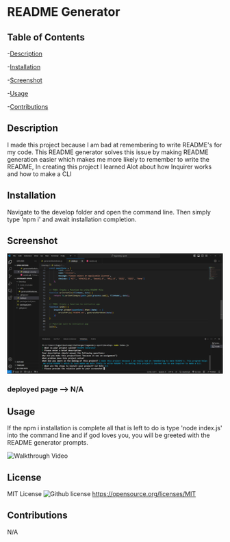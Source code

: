 # README Generator

## Table of Contents

-[Description](#description)

-[Installation](#installation)

-[Screenshot](#screenshot)

-[Usage](#usage)

-[Contributions](#contributions)

## Description

I made this project because I am bad at remembering to write README's for my code. This README generator solves this issue by making README generation easier which makes me more likely to remember to write the README, In creating this project I learned Alot about how Inquirer works and how to make a CLI

## Installation

Navigate to the develop folder and open the command line. Then simply type 'npm i' and await installation completion.

## Screenshot

![Project Screenshot](./images/image.png)

### deployed page --> N/A

## Usage

If the npm i installation is complete all that is left to do is type 'node index.js' into the command line and if god loves you, you will be greeted with the README generator prompts.

![Walkthrough Video](https://drive.google.com/file/d/1uf2e5tHIXnUYIcq6sbdpwI_LscSus3aN/view)

## License

MIT License
![Github license](https://img.shields.io/badge/license-MIT-blue.svg)
https://opensource.org/licenses/MIT

## Contributions

N/A
